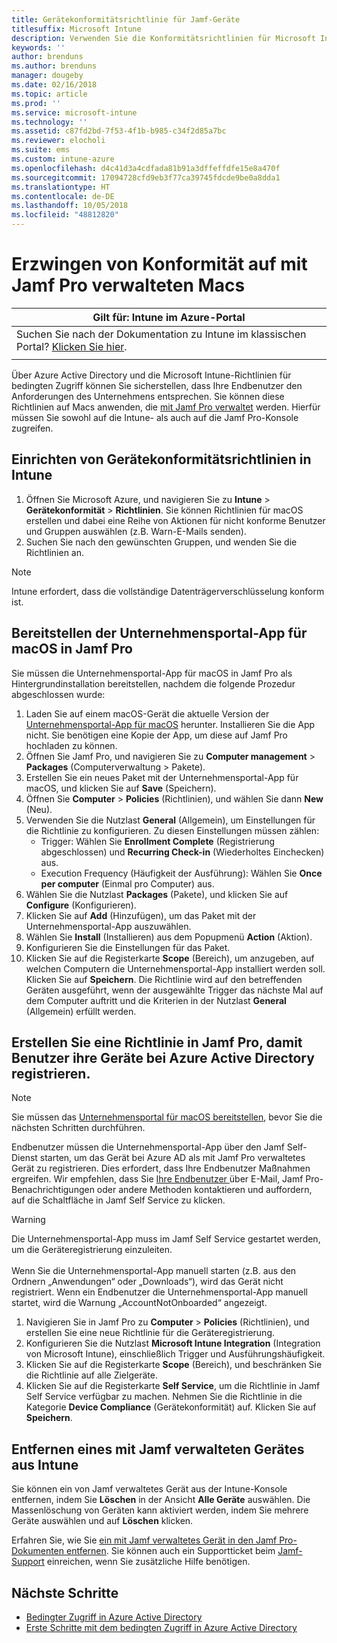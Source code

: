 ```yaml
---
title: Gerätekonformitätsrichtlinie für Jamf-Geräte
titlesuffix: Microsoft Intune
description: Verwenden Sie die Konformitätsrichtlinien für Microsoft Intune zusammen mit dem bedingten Zugriff auf Azure Active Directory, um mit Jamf verwaltete Geräte zu sichern.
keywords: ''
author: brenduns
ms.author: brenduns
manager: dougeby
ms.date: 02/16/2018
ms.topic: article
ms.prod: ''
ms.service: microsoft-intune
ms.technology: ''
ms.assetid: c87fd2bd-7f53-4f1b-b985-c34f2d85a7bc
ms.reviewer: elocholi
ms.suite: ems
ms.custom: intune-azure
ms.openlocfilehash: d4c41d3a4cdfada81b91a3dffeffdfe15e8a470f
ms.sourcegitcommit: 17094728cfd9eb3f77ca39745fdcde9be0a8dda1
ms.translationtype: HT
ms.contentlocale: de-DE
ms.lasthandoff: 10/05/2018
ms.locfileid: "48812820"
---
```

# <a name="enforce-compliance-on-macs-managed-with-jamf-pro"></a>Erzwingen von Konformität auf mit Jamf Pro verwalteten Macs

|Gilt für: Intune im Azure-Portal |
|--|
|Suchen Sie nach der Dokumentation zu Intune im klassischen Portal? [Klicken Sie hier](/intune/introduction-intune?toc=/intune-classic/toc.json).|
| |

Über Azure Active Directory und die Microsoft Intune-Richtlinien für bedingten Zugriff können Sie sicherstellen, dass Ihre Endbenutzer den Anforderungen des Unternehmens entsprechen. Sie können diese Richtlinien auf Macs anwenden, die [mit Jamf Pro verwaltet](conditional-access-integrate-jamf.md) werden. Hierfür müssen Sie sowohl auf die Intune- als auch auf die Jamf Pro-Konsole zugreifen.

## <a name="set-up-device-compliance-policies-in-intune"></a>Einrichten von Gerätekonformitätsrichtlinien in Intune

1. Öffnen Sie Microsoft Azure, und navigieren Sie zu **Intune** > **Gerätekonformität** > **Richtlinien**. Sie können Richtlinien für macOS erstellen und dabei eine Reihe von Aktionen für nicht konforme Benutzer und Gruppen auswählen (z.B. Warn-E-Mails senden).
2. Suchen Sie nach den gewünschten Gruppen, und wenden Sie die Richtlinien an.

> [!Note]
> Intune erfordert, dass die vollständige Datenträgerverschlüsselung konform ist.

## <a name="deploy-the-company-portal-app-for-macos-in-jamf-pro"></a>Bereitstellen der Unternehmensportal-App für macOS in Jamf Pro

Sie müssen die Unternehmensportal-App für macOS in Jamf Pro als Hintergrundinstallation bereitstellen, nachdem die folgende Prozedur abgeschlossen wurde:

1. Laden Sie auf einem macOS-Gerät die aktuelle Version der [Unternehmensportal-App für macOS](https://go.microsoft.com/fwlink/?linkid=862280) herunter. Installieren Sie die App nicht. Sie benötigen eine Kopie der App, um diese auf Jamf Pro hochladen zu können.
2. Öffnen Sie Jamf Pro, und navigieren Sie zu **Computer management** > **Packages** (Computerverwaltung > Pakete).
3. Erstellen Sie ein neues Paket mit der Unternehmensportal-App für macOS, und klicken Sie auf **Save** (Speichern).
4. Öffnen Sie **Computer** > **Policies** (Richtlinien), und wählen Sie dann **New** (Neu).
5. Verwenden Sie die Nutzlast **General** (Allgemein), um Einstellungen für die Richtlinie zu konfigurieren. Zu diesen Einstellungen müssen zählen:
   - Trigger: Wählen Sie **Enrollment Complete** (Registrierung abgeschlossen) und **Recurring Check-in** (Wiederholtes Einchecken) aus.
   - Execution Frequency (Häufigkeit der Ausführung): Wählen Sie **Once per computer** (Einmal pro Computer) aus.
6. Wählen Sie die Nutzlast **Packages** (Pakete), und klicken Sie auf **Configure** (Konfigurieren).
7. Klicken Sie auf **Add** (Hinzufügen), um das Paket mit der Unternehmensportal-App auszuwählen.
8. Wählen Sie **Install** (Installieren) aus dem Popupmenü **Action** (Aktion).
9. Konfigurieren Sie die Einstellungen für das Paket.
10. Klicken Sie auf die Registerkarte **Scope** (Bereich), um anzugeben, auf welchen Computern die Unternehmensportal-App installiert werden soll. Klicken Sie auf **Speichern**. Die Richtlinie wird auf den betreffenden Geräten ausgeführt, wenn der ausgewählte Trigger das nächste Mal auf dem Computer auftritt und die Kriterien in der Nutzlast **General** (Allgemein) erfüllt werden.

## <a name="create-a-policy-in-jamf-pro-to-have-users-register-their-devices-with-azure-active-directory"></a>Erstellen Sie eine Richtlinie in Jamf Pro, damit Benutzer ihre Geräte bei Azure Active Directory registrieren.

> [!NOTE]
> Sie müssen das [Unternehmensportal für macOS bereitstellen](conditional-access-assign-jamf.md#require-the-company-portal-app-for-macos), bevor Sie die nächsten Schritten durchführen.  

Endbenutzer müssen die Unternehmensportal-App über den Jamf Self-Dienst starten, um das Gerät bei Azure AD als mit Jamf Pro verwaltetes Gerät zu registrieren. Dies erfordert, dass Ihre Endbenutzer Maßnahmen ergreifen. Wir empfehlen, dass Sie [Ihre Endbenutzer ](end-user-educate.md) über E-Mail, Jamf Pro-Benachrichtigungen oder andere Methoden kontaktieren und auffordern, auf die Schaltfläche in Jamf Self Service zu klicken.

> [!WARNING]
> Die Unternehmensportal-App muss im Jamf Self Service gestartet werden, um die Geräteregistrierung einzuleiten. <br><br>Wenn Sie die Unternehmensportal-App manuell starten (z.B. aus den Ordnern „Anwendungen“ oder „Downloads“), wird das Gerät nicht registriert. Wenn ein Endbenutzer die Unternehmensportal-App manuell startet, wird die Warnung „AccountNotOnboarded“ angezeigt.

1. Navigieren Sie in Jamf Pro zu **Computer** > **Policies** (Richtlinien), und erstellen Sie eine neue Richtlinie für die Geräteregistrierung.
2. Konfigurieren Sie die Nutzlast **Microsoft Intune Integration** (Integration von Microsoft Intune), einschließlich Trigger und Ausführungshäufigkeit.
3. Klicken Sie auf die Registerkarte **Scope** (Bereich), und beschränken Sie die Richtlinie auf alle Zielgeräte.
4. Klicken Sie auf die Registerkarte **Self Service**, um die Richtlinie in Jamf Self Service verfügbar zu machen. Nehmen Sie die Richtlinie in die Kategorie **Device Compliance** (Gerätekonformität) auf. Klicken Sie auf **Speichern**.

## <a name="removing-a-jamf-managed-device-from-intune"></a>Entfernen eines mit Jamf verwalteten Gerätes aus Intune

Sie können ein von Jamf verwaltetes Gerät aus der Intune-Konsole entfernen, indem Sie **Löschen** in der Ansicht **Alle Geräte** auswählen. Die Massenlöschung von Geräten kann aktiviert werden, indem Sie mehrere Geräte auswählen und auf **Löschen** klicken.

Erfahren Sie, wie Sie [ein mit Jamf verwaltetes Gerät in den Jamf Pro-Dokumenten entfernen](https://www.jamf.com/jamf-nation/articles/80/unmanaging-computers-while-preserving-their-inventory-information). Sie können auch ein Supportticket beim [Jamf-Support](https://www.jamf.com/support/) einreichen, wenn Sie zusätzliche Hilfe benötigen. 

## <a name="next-steps"></a>Nächste Schritte

- [Bedingter Zugriff in Azure Active Directory](https://docs.microsoft.com/azure/active-directory/active-directory-conditional-access-azure-portal)
- [Erste Schritte mit dem bedingten Zugriff in Azure Active Directory](https://docs.microsoft.com/azure/active-directory/active-directory-conditional-access-azure-portal-get-started)

